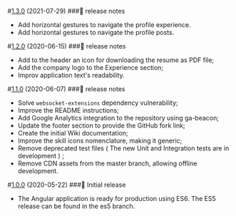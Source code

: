 #[1.3.0](https://github.com/guilhermeborgesbastos/live-resume/releases/tag/v1.3) (2021-07-29)
###📃 release notes
- Add horizontal gestures to navigate the profile experience.
- Add horizontal gestures to navigate the profile posts.

#[1.2.0](https://github.com/guilhermeborgesbastos/live-resume/releases/tag/v1.2) (2020-06-15)
###📃 release notes
- Add to the header an icon for downloading the resume as PDF file;
- Add the company logo to the Experience section;
- Improv application text's readability.

#[1.1.0](https://github.com/guilhermeborgesbastos/live-resume/releases/tag/v1.1) (2020-06-07)
###📃 release notes
- Solve `websocket-extensions` dependency vulnerability;
- Improve the README instructions;
- Add Google Analytics integration to the repository using ga-beacon;
- Update the footer section to provide the GitHub fork link;
- Create the initial Wiki documentation;
- Improve the skill icons nomenclature, making it generic;
- Remove deprecated test files ( The new Unit and Integration tests are in development ) ;
- Remove CDN assets from the master branch, allowing offline development.

#[1.0.0](https://github.com/guilhermeborgesbastos/live-resume/releases/tag/v1.0) (2020-05-22)
###📃 Initial release
- The Angular application is ready for production using ES6. The ES5 release can be found in the es5 branch.